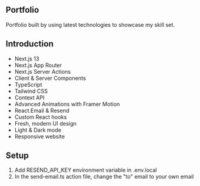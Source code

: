 ## Portfolio
Portfolio built by using latest technologies to showcase my skill set.


## Introduction

- Next.js 13 
- Next.js App Router
- Next.js Server Actions
- Client & Server Components
- TypeScript 
- Tailwind CSS
- Context API
- Advanced Animations with Framer Motion
- React.Email & Resend
- Custom React hooks
- Fresh, modern UI design
- Light & Dark mode
- Responsive website

## Setup

1. Add RESEND_API_KEY environment variable in .env.local
2. In the send-email.ts action file, change the "to" email to your own email
